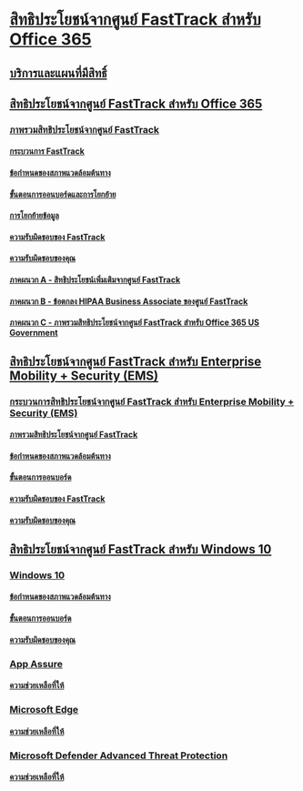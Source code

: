 # [สิทธิประโยชน์จากศูนย์ FastTrack สำหรับ Office 365](M365-fasttrack-benefit-overview.md)
## [บริการและแผนที่มีสิทธิ์](M365-eligible-services-and-plans.md)
## [สิทธิประโยชน์จากศูนย์ FastTrack สำหรับ Office 365](O365-fasttrack-benefit-for-office-365.md)
### [ภาพรวมสิทธิประโยชน์จากศูนย์ FastTrack](O365-fasttrack-benefit-overview.md)
#### [กระบวนการ FastTrack](O365-fasttrack-process.md)
#### [ข้อกำหนดของสภาพแวดล้อมต้นทาง](O365-source-environment-expectations.md)
#### [ขั้นตอนการออนบอร์ดและการโยกย้าย](O365-onboarding-and-migration.md)
#### [การโยกย้ายข้อมูล](O365-data-migration.md)
#### [ความรับผิดชอบของ FastTrack](O365-fasttrack-responsibilities.md)
#### [ความรับผิดชอบของคุณ](O365-your-responsibilities.md)
#### [ภาคผนวก A - สิทธิประโยชน์เพิ่มเติมจากศูนย์ FastTrack](O365-fasttrack-additional-benefits.md)
#### [ภาคผนวก B - ข้อตกลง HIPAA Business Associate ของศูนย์ FastTrack](O365-hipaa-business-associate-agreement.md)
#### [ภาคผนวก C - ภาพรวมสิทธิประโยชน์จากศูนย์ FastTrack สำหรับ Office 365 US Government](US-Gov-appendix-overview.md)
## [สิทธิประโยชน์จากศูนย์ FastTrack สำหรับ Enterprise Mobility + Security (EMS)](EMS-fasttrack-benefit-for-EMS.md)
### [กระบวนการสิทธิประโยชน์จากศูนย์ FastTrack สำหรับ Enterprise Mobility + Security (EMS)](EMS-fasttrack-process.md)
#### [ภาพรวมสิทธิประโยชน์จากศูนย์ FastTrack](EMS-fasttrack-benefit-overview.md)
#### [ข้อกำหนดของสภาพแวดล้อมต้นทาง](EMS-source-environment-expectations.md)
#### [ขั้นตอนการออนบอร์ด](EMS-onboarding-phases.md)
#### [ความรับผิดชอบของ FastTrack](EMS-fasttrack-responsibilities.md)
#### [ความรับผิดชอบของคุณ](EMS-your-responsibilities.md)
## [สิทธิประโยชน์จากศูนย์ FastTrack สำหรับ Windows 10](Win-10-fasttrack-benefit-for-windows-10.md)
### [Windows 10](Win-10-windows-10.md)
#### [ข้อกำหนดของสภาพแวดล้อมต้นทาง](Win-10-source-environment-expectations.md)
#### [ขั้นตอนการออนบอร์ด](Win-10-onboarding-phases.md)
#### [ความรับผิดชอบของคุณ](Win-10-your-responsibilities.md)
### [App Assure](Win-10-app-assure.md)
#### [ความช่วยเหลือที่ให้](Win-10-app-assure-assistance-offered.md)
### [Microsoft Edge](Win-10-microsoft-edge.md)
#### [ความช่วยเหลือที่ให้](Win-10-microsoft-edge-assistance-offered.md)
### [Microsoft Defender Advanced Threat Protection](Win-10-microsoft-defender-atp.md)
#### [ความช่วยเหลือที่ให้](Win-10-microsoft-defender-atp-assistance-offered.md)
